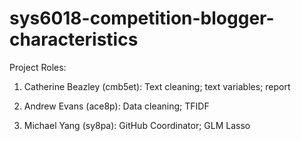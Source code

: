 # sys6018-competition-blogger-characteristics

Project Roles:

1. Catherine Beazley (cmb5et): Text cleaning; text variables; report

2. Andrew Evans (ace8p): Data cleaning; TFIDF

3. Michael Yang (sy8pa): GitHub Coordinator; GLM Lasso 
